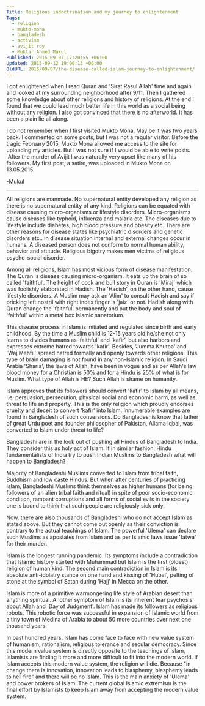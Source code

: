 ```yaml
---
Title: Religious indoctrination and my journey to enlightenment
Tags:
  - religion
  - mukto-mona
  - bangladesh
  - activism
  - avijit roy
  - Muktar Ahmed Mukul
Published: 2015-09-07 17:20:55 +06:00
Updated: 2015-09-12 19:00:13 +06:00
OldURL: 2015/09/07/the-disease-called-islam-journey-to-enlightenment/
---
```


I got enlightened when I read Quran and 'Sirat Rasul Allah' time and again and looked at my surrounding neighborhood after 9/11. Then I gathered some knowledge about other religions and history of religions. At the end I found that we could lead much better life in this world as a social being without any religion. I also got convinced that there is no afterworld. It has been a plain lie all along.

I do not remember when I first visited Mukto Mona. May be it was two years back. I commented on some posts, but I was not a regular visitor. Before the tragic February 2015, Mukto Mona allowed me access to the site for uploading my articles. But I was not sure if I would be able to write posts.  After the murder of Avijit I was naturally very upset like many of his followers. My first post, a satire, was uploaded in Mukto Mona on 13.05.2015.

-Mukul

------------------------------------------------------------------

All religions are manmade. No supernatural entity developed any religion as there is no supernatural entity of any kind. Religions can be equated with disease causing micro-organisms or lifestyle disorders. Micro-organisms cause diseases like typhoid, influenza and malaria etc. The diseases due to lifestyle include diabetes, high blood pressure and obesity etc. There are other reasons for disease states like psychiatric disorders and genetic disorders etc.. In disease situation internal and external changes occur in humans. A diseased person does not conform to normal human ability, behavior and attitude. Religious bigotry makes men victims of religious psycho-social disorder.

Among all religions, Islam has most vicious form of disease manifestation. The Quran is disease causing micro-organism. It eats up the brain of so called 'faithful'. The height of cock and bull story in Quran is 'Miraj' which was foolishly elaborated in Hadish. The 'Hadish', on the other hand, cause lifestyle disorders. A Muslim may ask an 'Alim' to consult Hadish and say if pricking left nostril with right index finger is 'jaiz' or not. Hadish along with Quran change the 'faithful' permanently and put the body and soul of 'faithful' within a metal box Islamic sanatorium.

This disease process in Islam is initiated and regulated since birth and early childhood. By the time a Muslim child is 12-15 years old he/she not only learns to divides humans as 'faithful' and 'kafir', but also harbors and expresses extreme hatred towards 'kafir'. Besides, 'Jumma Khutba' and 'Waj Mehfil' spread hatred formally and openly towards other religions. This type of brain damaging is not found in any non-Islamic religion. In Saudi Arabia 'Sharia', the laws of Allah, have been in vogue and as per Allah's law blood money for a Christian is 50% and for a Hindu is 25% of what is for Muslim. What type of Allah is HE? Such Allah is shame on humanity.

Islam approves that its followers should convert 'kafir' to Islam by all means, i.e. persuasion, persecution, physical social and economic harm, as well as, threat to life and property. This is the only religion which proudly endorses cruelty and deceit to convert 'kafir' into Islam. Innumerable examples are found in Bangladesh of such conversions. Do Bangladeshis know that father of great Urdu poet and founder philosopher of Pakistan, Allama Iqbal, was converted to Islam under threat to life?

Bangladeshi are in the look out of pushing all Hindus of Bangladesh to India. They consider this as holy act of Islam. If in similar fashion, Hindu fundamentalists of India try to push Indian Muslims to Bangladesh what will happen to Bangladesh?

Majority of Bangladeshi Muslims converted to Islam from tribal faith, Buddhism and low caste Hindus. But when after centuries of practicing Islam, Bangladeshi Muslims think themselves as higher humans (for being followers of an alien tribal faith and ritual) in spite of poor socio-economic condition, rampant corruptions and all forms of social evils in the society one is bound to think that such people are religiously sick only.

Now, there are also thousands of Bangladeshi who do not accept Islam as stated above. But they cannot come out openly as their conviction is contrary to the actual teachings of Islam. The powerful 'Ulema' can declare such Muslims as apostates from Islam and as per Islamic laws issue 'fatwa' for their murder.

Islam is the longest running pandemic. Its symptoms include a contradiction that Islamic history started with Muhammad but Islam is the first (oldest) religion of human kind. The second main contradiction in Islam is its absolute anti-idolatry stance on one hand and kissing of 'Hubal', pelting of stone at the symbol of Satan during 'Hajj' in Mecca on the other.

Islam is more of a primitive warmongering life style of Arabian desert than anything spiritual. Another symptom of Islam is its inherent fear psychosis about Allah and 'Day of Judgment'. Islam has made its followers as religious robots. This robotic force was successful in expansion of Islamic world from a tiny town of Medina of Arabia to about 50 more countries over next one thousand years.

In past hundred years, Islam has come face to face with new value system of humanism, rationalism, religious tolerance and secular democracy. Since this modern value system is directly opposite to the teachings of Islam, Islamists are finding it more and more difficult to fit into the modern world. If Islam accepts this modern value system, the religion will die. Because "in change there is innovation, innovation leads to blasphemy, blasphemy leads to hell fire" and there will be no Islam. This is the main anxiety of 'Ulema' and power brokers of Islam. The current global Islamic extremism is the final effort by Islamists to keep Islam away from accepting the modern value system.
